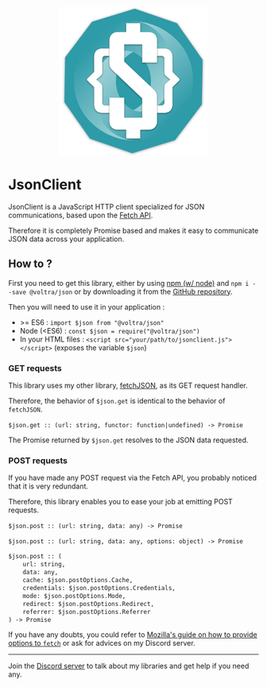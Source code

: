 <p align="center"><img src="logo.png" alt="logo" width="300"></p>



# JsonClient

JsonClient is a JavaScript HTTP client specialized for JSON communications, based upon the [Fetch API](https://developer.mozilla.org/en-US/docs/Web/API/Fetch_API).

Therefore it is completely Promise based and makes it easy to communicate JSON data across your application.

## How to ?

First you need to get this library, either by using [npm (w/ node)](https://nodejs.org/en/) and `npm i --save @voltra/json` or by downloading it from the [GitHub repository](https://github.com/Voltra/jsonclient).



Then you will need to use it in your application :

* \>= ES6 : `import $json from "@voltra/json"`
* Node (<ES6) : `const $json = require("@voltra/json")`
* In your HTML files : `<script src="your/path/to/jsonclient.js"></script>` (exposes the variable `$json`)



### GET requests

This library uses my other library, [fetchJSON](https://www.npmjs.com/package/fetch_json),  as its GET request handler.

Therefore, the behavior of `$json.get` is identical to the behavior of `fetchJSON`.



`$json.get :: (url: string, functor: function|undefined) -> Promise`

The Promise returned by `$json.get` resolves to the JSON data requested.



### POST requests

If you have made any POST request via the Fetch API, you probably noticed that it is very redundant.

Therefore, this library enables you to ease your job at emitting POST requests.



`$json.post :: (url: string, data: any) -> Promise`

`$json.post :: (url: string, data: any, options: object) -> Promise`

```
$json.post :: (
	url: string,
	data: any,
	cache: $json.postOptions.Cache,
	credentials: $json.postOptions.Credentials,
	mode: $json.postOptions.Mode,
	redirect: $json.postOptions.Redirect,
	referrer: $json.postOptions.Referrer
) -> Promise
```



If you have any doubts, you could refer to [Mozilla's guide on how to provide options to `fetch`](https://developer.mozilla.org/en-US/docs/Web/API/Fetch_API/Using_Fetch#Supplying_request_options) or ask for advices on my Discord server.

---

Join the [Discord server](https://discord.gg/JtWAjbw) to talk about my libraries and get help if you need any.